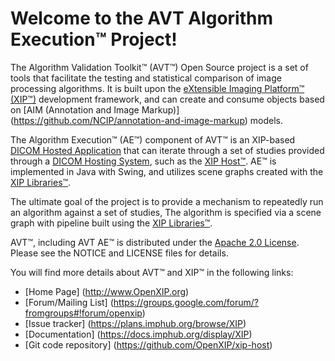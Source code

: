 Welcome to the AVT Algorithm Execution&trade; Project!
======================================================

The Algorithm Validation Toolkit&trade; (AVT&trade;) Open Source project is a set
of tools that facilitate the testing and statistical comparison of image processing
algorithms.  It is built upon the
[eXtensible Imaging Platform&trade; (XIP&trade;)](http://www.OpenXIP.org) development
framework, and can create and consume objects based
on [AIM (Annotation and Image Markup)] (https://github.com/NCIP/annotation-and-image-markup)
models.  

The Algorithm Execution&trade; (AE&trade;) component of AVT&trade;  is an XIP-based 
[DICOM Hosted Application](http://medical.nema.org/Dicom/2011/11_19pu.pdf)
that can iterate through a set of studies provided through a 
[DICOM Hosting System](http://medical.nema.org/Dicom/2011/11_19pu.pdf),
such as the [XIP Host&trade;](https://github.com/OpenXIP/xip-host).
AE&trade; is implemented in Java with Swing, and utilizes scene graphs
created with the [XIP Libraries&trade;](https://github.com/OpenXIP/xip-libraries).

The ultimate goal of the project is to provide a mechanism to repeatedly run an 
algorithm against a set of studies, The algorithm is specified via a scene graph with 
pipeline built using the [XIP Libraries&trade;](https://github.com/OpenXIP/xip-libraries).

AVT&trade;, including AVT AE&trade; is distributed under the
[Apache 2.0 License](http://opensource.org/licenses/Apache-2.0).
Please see the NOTICE and LICENSE files for details.

You will find more details about AVT&trade; and XIP&trade; in the following links:

*  [Home Page] (http://www.OpenXIP.org)
*  [Forum/Mailing List] (https://groups.google.com/forum/?fromgroups#!forum/openxip)
*  [Issue tracker] (https://plans.imphub.org/browse/XIP)
*  [Documentation] (https://docs.imphub.org/display/XIP)
*  [Git code repository] (https://github.com/OpenXIP/xip-host)
